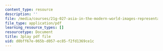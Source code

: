 ```yaml
---
content_type: resource
description: ''
file: /media/courses/21g-027-asia-in-the-modern-world-images-representations-fall-2016/d0bff67e065bd057ec85f2fd1369ce1c_wWsRfu_1wvw.pdf
file_type: application/pdf
learning_resource_types: []
resourcetype: Document
title: 3play pdf file
uid: d0bff67e-065b-d057-ec85-f2fd1369ce1c
---
```

